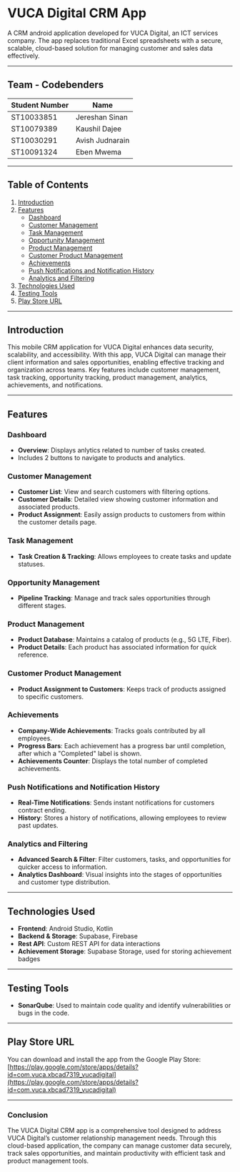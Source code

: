 # VUCA Digital CRM App

A CRM android application developed for VUCA Digital, an ICT services company. The app replaces traditional Excel spreadsheets with a secure, scalable, cloud-based solution for managing customer and sales data effectively.

---

## Team - Codebenders

| Student Number | Name              |
|----------------|-------------------|
| ST10033851     | Jereshan Sinan    |
| ST10079389     | Kaushil Dajee     |
| ST10030291     | Avish Judnarain   |
| ST10091324     | Eben Mwema        |

---

## Table of Contents

1. [Introduction](#introduction)
2. [Features](#features)
   - [Dashboard](#dashboard)
   - [Customer Management](#customer-management)
   - [Task Management](#task-management)
   - [Opportunity Management](#opportunity-management)
   - [Product Management](#product-management)
   - [Customer Product Management](#customer-product-management)
   - [Achievements](#achievements)
   - [Push Notifications and Notification History](#push-notifications-and-notification-history)
   - [Analytics and Filtering](#analytics-and-filtering)
3. [Technologies Used](#technologies-used)
4. [Testing Tools](#testing-tools)
5. [Play Store URL](#play-store-url)

---

## Introduction

This mobile CRM application for VUCA Digital enhances data security, scalability, and accessibility. With this app, VUCA Digital can manage their client information and sales opportunities, enabling effective tracking and organization across teams. Key features include customer management, task tracking, opportunity tracking, product management, analytics, achievements, and notifications.

---

## Features

### Dashboard
- **Overview**: Displays anlytics related to number of tasks created.
- Includes 2 buttons to navigate to products and analytics.

### Customer Management
- **Customer List**: View and search customers with filtering options.
- **Customer Details**: Detailed view showing customer information and associated products.
- **Product Assignment**: Easily assign products to customers from within the customer details page.

### Task Management
- **Task Creation & Tracking**: Allows employees to create tasks and update statuses.

### Opportunity Management
- **Pipeline Tracking**: Manage and track sales opportunities through different stages.

### Product Management
- **Product Database**: Maintains a catalog of products (e.g., 5G LTE, Fiber).
- **Product Details**: Each product has associated information for quick reference.

### Customer Product Management
- **Product Assignment to Customers**: Keeps track of products assigned to specific customers.

### Achievements
- **Company-Wide Achievements**: Tracks goals contributed by all employees.
- **Progress Bars**: Each achievement has a progress bar until completion, after which a "Completed" label is shown.
- **Achievements Counter**: Displays the total number of completed achievements.

### Push Notifications and Notification History
- **Real-Time Notifications**: Sends instant notifications for customers contract ending.
- **History**: Stores a history of notifications, allowing employees to review past updates.

### Analytics and Filtering
- **Advanced Search & Filter**: Filter customers, tasks, and opportunities for quicker access to information.
- **Analytics Dashboard**: Visual insights into the stages of opportunities and customer type distribution.

---

## Technologies Used

- **Frontend**: Android Studio, Kotlin
- **Backend & Storage**: Supabase, Firebase
- **Rest API**: Custom REST API for data interactions
- **Achievement Storage**: Supabase Storage, used for storing achievement badges

---

## Testing Tools

- **SonarQube**: Used to maintain code quality and identify vulnerabilities or bugs in the code.

---

## Play Store URL

You can download and install the app from the Google Play Store:
[https://play.google.com/store/apps/details?id=com.vuca.xbcad7319_vucadigital](https://play.google.com/store/apps/details?id=com.vuca.xbcad7319_vucadigital)

---

### Conclusion

The VUCA Digital CRM app is a comprehensive tool designed to address VUCA Digital’s customer relationship management needs. Through this cloud-based application, the company can manage customer data securely, track sales opportunities, and maintain productivity with efficient task and product management tools.

